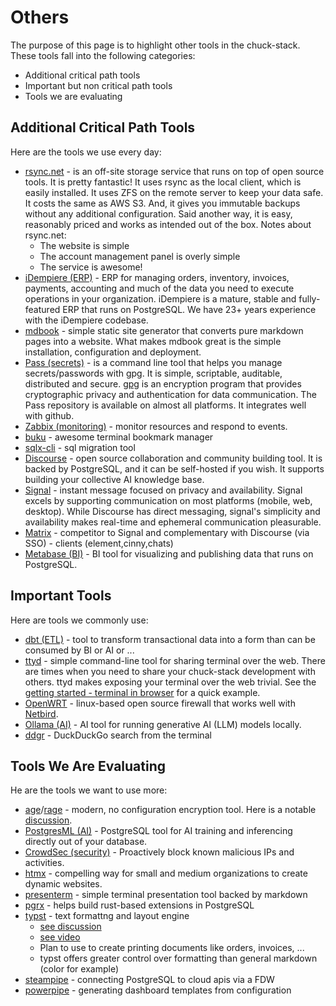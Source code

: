 # Others

The purpose of this page is to highlight other tools in the chuck-stack. These tools fall into the following categories:

- Additional critical path tools
- Important but non critical path tools
- Tools we are evaluating

## Additional Critical Path Tools

Here are the tools we use every day:

- [rsync.net](https://rsync.net) - is an off-site storage service that runs on top of open source tools. It is pretty fantastic! It uses rsync as the local client, which is easily installed. It uses ZFS on the remote server to keep your data safe. It costs the same as AWS S3. And, it gives you immutable backups without any additional configuration. Said another way, it is easy, reasonably priced and works as intended out of the box. Notes about rsync.net:
  - The website is simple
  - The account management panel is overly simple
  - The service is awesome!
- [iDempiere (ERP)](https://www.idempiere.org/) - ERP for managing orders, inventory, invoices, payments, accounting and much of the data you need to execute operations in your organization. iDempiere is a mature, stable and fully-featured ERP that runs on PostgreSQL. We have 23+ years experience with the iDempiere codebase.
- [mdbook](./tool-mdbook.md) - simple static site generator that converts pure markdown pages into a website. What makes mdbook great is the simple installation, configuration and deployment.
- [Pass (secrets)](https://passwordstore.org/) - is a command line tool that helps you manage secrets/passwords with gpg. It is simple, scriptable, auditable, distributed and secure. [gpg](https://gnupg.org/) is an encryption program that provides cryptographic privacy and authentication for data communication. The Pass repository is available on almost all platforms. It integrates well with github.
- [Zabbix (monitoring)](https://www.zabbix.com/) -  monitor resources and respond to events.
- [buku](https://github.com/jarun/buku) - awesome terminal bookmark manager
- [sqlx-cli](https://github.com/launchbadge/sqlx/tree/main/sqlx-cli) - sql migration tool
- [Discourse](https://www.discourse.org/) - open source collaboration and community building tool. It is backed by PostgreSQL, and it can be self-hosted if you wish. It supports building your collective AI knowledge base.
- [Signal](https://signal.org/) - instant message focused on privacy and availability. Signal excels by supporting communication on most platforms (mobile, web, desktop). While Discourse has direct messaging, signal's simplicity and availability makes real-time and ephemeral communication pleasurable.
- [Matrix](https://matrix.org/) - competitor to Signal and complementary with Discourse (via SSO) - clients (element,cinny,chats)
- [Metabase (BI)](https://www.metabase.com/) - BI tool for visualizing and publishing data that runs on PostgreSQL.

## Important Tools

Here are tools we commonly use:

- [dbt (ETL)](https://www.getdbt.com/) - tool to transform transactional data into a form than can be consumed by BI or AI or ...
- [ttyd](https://github.com/tsl0922/ttyd) - simple command-line tool for sharing terminal over the web. There are times when you need to share your chuck-stack development with others. ttyd makes exposing your terminal over the web trivial. See the [getting started - terminal in browser](./getting-started.md#terminal-in-browser) for a quick example.
- [OpenWRT](https://openwrt.org/) - linux-based open source firewall that works well with [Netbird](./tool-netbird.md).
- [Ollama (AI)](https://ollama.com/) - AI tool for running generative AI (LLM) models locally.
- [ddgr](https://github.com/jarun/ddgr) - DuckDuckGo search from the terminal

## Tools We Are Evaluating

He are the tools we want to use more:

- [age](https://github.com/FiloSottile/age)/[rage](https://github.com/str4d/rage) - modern, no configuration encryption tool. Here is a notable [discussion](https://github.com/FiloSottile/age/discussions/432).
- [PostgresML (AI)](https://postgresml.org/) - PostgreSQL tool for AI training and inferencing directly out of your database.
- [CrowdSec (security)](https://www.crowdsec.net/) - Proactively block known malicious IPs and activities.
- [htmx](https://htmx.org/) - compelling way for small and medium organizations to create dynamic websites.
- [presenterm](https://mfontanini.github.io/presenterm/) - simple terminal presentation tool backed by markdown
- [pgrx](https://github.com/pgcentralfoundation/pgrx) - helps build rust-based extensions in PostgreSQL
- [typst](https://typst.app/) - text formattng and layout engine 
  - [see discussion](https://news.ycombinator.com/item?id=41014941)
  - [see video](https://www.youtube.com/watch?v=sWmlbMh3ol8)
  - Plan to use to create printing documents like orders, invoices, ...
  - typst offers greater control over formatting than general markdown (color for example)
- [steampipe](https://steampipe.io) - connecting PostgreSQL to cloud apis via a FDW
- [powerpipe](https://powerpipe.io/) - generating dashboard templates from configuration
